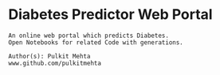 # Diabetes Predictor Web Portal
 
    An online web portal which predicts Diabetes. 
    Open Notebooks for related Code with generations.
        
    Author(s): Pulkit Mehta
    www.github.com/pulkitmehta

